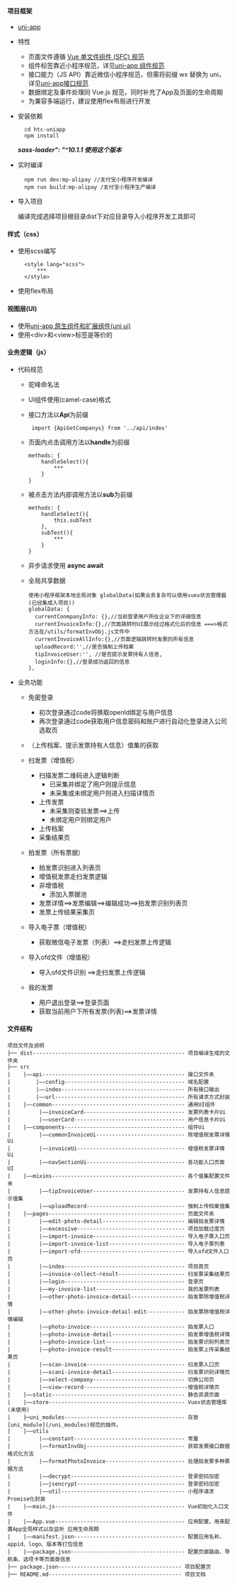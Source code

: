 #### 项目框架

* [uni-app](https://uniapp.dcloud.io/)
* 特性
  * 页面文件遵循 [Vue 单文件组件 (SFC) 规范](https://vue-loader.vuejs.org/zh/spec.html)
  * 组件标签靠近小程序规范，详见[uni-app 组件规范](https://uniapp.dcloud.io/component/README)
  * 接口能力（JS API）靠近微信小程序规范，但需将前缀 wx 替换为 uni，详见[uni-app接口规范](https://uniapp.dcloud.io/api/README)
  * 数据绑定及事件处理同 Vue.js 规范，同时补充了App及页面的生命周期
  * 为兼容多端运行，建议使用flex布局进行开发
* 安装依赖

        cd htc-uniapp
        npm install
    ***sass-loader": "^10.1.1 使用这个版本***
* 实时编译

        npm run dev:mp-alipay //支付宝小程序开发编译
        npm run build:mp-alipay /支付宝小程序生产编译
* 导入项目
  
  编译完成选择项目根目录dist下对应目录导入小程序开发工具即可

#### 样式（css） 
* 使用scss编写
  
        <style lang="scss">
            ***
        </style>
* 使用flex布局

#### 视图层(UI)
* 使用[uni-app 原生组件和扩展组件(uni ui)](https://uniapp.dcloud.io/component/README)
* 使用\<div\>和\<view>标签是等价的

#### 业务逻辑（js）
* 代码规范
  * 驼峰命名法
  * UI组件使用(camel-case)格式
  * 接口方法以**Api**为前缀
  
    ` import {ApiGetCompanys} from '../api/index'`
  * 页面内点击调用方法以**handle**为前缀
  
        methods: {
            handleSelect(){
                ***
            }
        }

  * 被点击方法内部调用方法以**sub**为前缀

        methods: {
            handleSelect(){
                this.subTest
            },
            subTest(){
                ***
            }
        }
  * 异步请求使用 **async await**
  * 全局共享数据
      
        使用小程序框架本地全局对象 globalData(如果业务复杂可以使用vuex状态管理器(已经集成入项目))
        globalData: {
          currentConmpanyInfo: {},//当前登录用户所在企业下的详细信息
          currentInvoiceInfo:{},//页面跳转时UI展示经过格式化后的信息 ===>格式方法在/utils/formatInvObj.js文件中
          currentInvoiceAllInfo:{},//页面逻辑跳转时发票的所有信息
          uploadRecord:'',//是否强制上传档案
          tipInvoiceUser:'', //是否提示发票持有人信息,
          loginInfo:{},//登录成功返回的信息
        },

* 业务功能
  * 免密登录
    * 初次登录通过code将换取openId绑定与用户信息
    * 再次登录通过code获取用户信息密码和账户进行自动化登录进入公司选取页
  * （上传档案、提示发票持有人信息）值集的获取 
  * 扫发票（增值税）
    * 扫描发票二维码进入逻辑判断
      - 已采集并绑定了用户则提示信息
      - 未采集或未绑定用户则进入扫描详情页
    * 上传发票
      - 未采集则查验发票==>上传 
      - 未绑定用户则绑定用户 
    * 上传档案
    * 采集结果页   
  * 拍发票（所有票据）
    * 拍发票识别进入列表页 
    * 增值税发票走扫发票逻辑
    * 非增值税
      - 添加入票据池
    * 发票详情==>发票编辑==>编辑成功==>拍发票识别列表页
    * 发票上传结果采集页
  * 导入电子票（增值税）
    * 获取微信电子发票（列表）==>走扫发票上传逻辑 
  * 导入ofd文件（增值税）
    * 导入ofd文件识别 ==>走扫发票上传逻辑
  * 我的发票
    
    - 用户退出登录==>登录页面
    - 获取当前用户下所有发票(列表)==>发票详情
#### 文件结构

    项目文件及说明
    ├── dist------------------------------------------------ 项目编译生成的文件夹
    ├── src
    |    |——api--------------------------------------------- 接口文件夹
    |        |——config-------------------------------------- 域名配置
    |        |——index--------------------------------------- 所有接口输出
    |        |——url----------------------------------------- 所有请求方式封装
    |    |——common------------------------------------------ 通用UI组件
    |         |——invoiceCard-------------------------------- 发票列表卡片Ui
    |         |——userCard----------------------------------- 用户信息卡片Ui
    |    |——components-------------------------------------- 组件Ui
    |         |——commonInvoiceUi---------------------------- 除增值税发票详情Ui
    |         |——invoiceUi---------------------------------- 增值税发票详情Ui
    |         |——navSectionUi------------------------------- 各功能入口页面UI
    |    |——mixins------------------------------------------ 各个值集配置文件夹
    |         |——tipInvoiceUser----------------------------- 发票持有人信息提示值集
    |         |——uploadRecord------------------------------- 强制上传档案值集
    |    |——pages------------------------------------------- 页面文件夹
    |         |——edit-photo-detail-------------------------- 编辑拍发票详情
    |         |——excessive---------------------------------- 项目加载过度页
    |         |——import-invoice----------------------------- 导入电子票入口页
    |         |——import-invoice-list------------------------ 导入电子票列表
    |         |——import-ofd--------------------------------- 导入ofd文件入口页
    |         |——index-------------------------------------- 项目首页
    |         |——invoice-collect-result--------------------- 扫发票采集结果页
    |         |——login-------------------------------------- 登录页
    |         |——my-invoice-list---------------------------- 我的发票列表
    |         |——other-photo-invoice-detail----------------- 拍发票除增值税详情
    |         |——other-photo-invoice-detail-edit------------ 拍发票除增值税详情编辑
    |         |——photo-invoice------------------------------ 拍发票入口
    |         |——photo-invoice-detail----------------------- 拍发票增值税详情
    |         |——photo-invoice-list------------------------- 拍发票识别列表页
    |         |——photo-invoice-result----------------------- 拍发票上传采集结果页
    |         |——scan-invoice------------------------------- 扫发票入口页
    |         |——scani-invoice-detail----------------------- 扫发票识别详情页
    |         |——select-company----------------------------- 切换公司页
    |         |——view-record---------------------------------增值税详情页
    |    |——static------------------------------------------ 静态资源页面
    |    |——store------------------------------------------- Vuex状态管理库(未使用)
    |    ├─uni_modules-------------------------------------- 存放[uni_module](/uni_modules)规范的插件。
    |    |——utils
    |         |——constant----------------------------------- 常量
    |         |——formatInvObj------------------------------- 获取发票接口数据格式化方法
    |         |——formatPhotoInvoice------------------------- 处理拍发票多种票据方法
    |         |——decrypt------------------------------------ 登录密码加密
    |         |——jsencrypt---------------------------------- 登录密码加密
    |         |——util--------------------------------------- 小程序请求 Promise化封装
    |    |——main.js----------------------------------------- Vue初始化入口文件
    |    |——App.vue----------------------------------------- 应用配置，用来配置App全局样式以及监听 应用生命周期
    |    |——manifest.json----------------------------------- 配置应用名称、appid、logo、版本等打包信息
    |    |——package.json------------------------------------ 配置页面路由、导航条、选项卡等页面类信息
    ├── package.json--------------------------------------- 项目配置页
    ├── README.md------------------------------------------ 项目文档





   
     